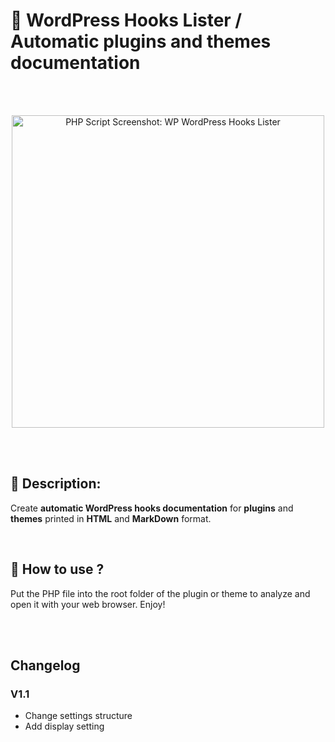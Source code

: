 # 🐡 WordPress Hooks Lister / Automatic plugins and themes documentation

<br/><br/>

<p align="center">
  <img width="500" src="https://wprock.fr/wp-content/uploads/2019/10/wordpress-hooks-lister.gif" alt="PHP Script Screenshot: WP WordPress Hooks Lister">
</p>

<br/><br/>

## 🐳 Description:

Create **automatic WordPress hooks documentation** for **plugins** and **themes** printed in **HTML** and **MarkDown** format.

<br/>

## 🐠 How to use ?

Put the PHP file into the root folder of the plugin or theme to analyze and open it with your web browser. Enjoy!

<br/><br/>

## Changelog

### V1.1
- Change settings structure
- Add display setting
